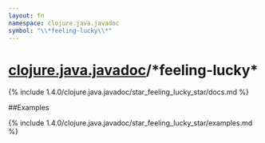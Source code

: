 ```yaml
---
layout: fn
namespace: clojure.java.javadoc
symbol: "\\*feeling-lucky\\*"
---
```


# [clojure.java.javadoc](../)/\*feeling-lucky\*

{% include 1.4.0/clojure.java.javadoc/star_feeling_lucky_star/docs.md %}

##Examples

{% include 1.4.0/clojure.java.javadoc/star_feeling_lucky_star/examples.md %}


